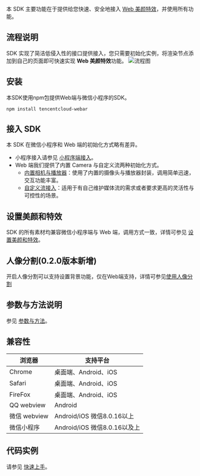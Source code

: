 本 SDK 主要功能在于提供给您快速、安全地接入 [Web 美颜特效](https://cloud.tencent.com/document/product/616/71399)，并使用所有功能。

## 流程说明
SDK 实现了简洁低侵入性的接口提供接入，您只需要初始化实例，将渲染节点添加到自己的页面即可快速实现 **Web 美颜特效**功能。
![流程图](https://qcloudimg.tencent-cloud.cn/raw/13289a5bcf4b36ab2bc77b42390ea9ac.png)


## 安装
本SDK使用npm包提供Web端与微信小程序的SDK。

```
npm install tencentcloud-webar
```

## 接入 SDK
本 SDK 在微信小程序和 Web 端的初始化方式略有差异。
- 小程序接入请参见 [小程序端接入](https://cloud.tencent.com/document/product/616/75675)。
- Web 端我们提供了内置 Camera 与自定义流两种初始化方式。
	- [内置相机与播放器](https://cloud.tencent.com/document/product/616/75678)：使用了内置的摄像头与播放器封装，调用简单迅速，交互功能丰富。
	- [自定义流接入](https://cloud.tencent.com/document/product/616/75679)：适用于有自己维护媒体流的需求或者要求更高的灵活性与可控性的场景。


## 设置美颜和特效
SDK 的所有素材均兼容微信小程序端与 Web 端，调用方式一致，详情可参见 [设置美颜和特效](https://cloud.tencent.com/document/product/616/75680)。

## 人像分割(0.2.0版本新增)
开启人像分割可以支持设置背景功能，仅在Web端支持，详情可参见[使用人像分割]()

## 参数与方法说明
参见 [参数与方法](https://cloud.tencent.com/document/product/616/75676)。

## 兼容性

| 浏览器   | 支持平台 |
| -----   | --- |
| Chrome  | 桌面端、Android、iOS |
| Safari  | 桌面端、Android、iOS |
| FireFox | 桌面端、Android、iOS |
| QQ webview | Android |
| 微信 webview | Android/iOS 微信8.0.16以上|
| 微信小程序  | Android/iOS 微信8.0.16以及上|


## 代码实例
请参见 [快速上手](https://cloud.tencent.com/document/product/616/71371)。
